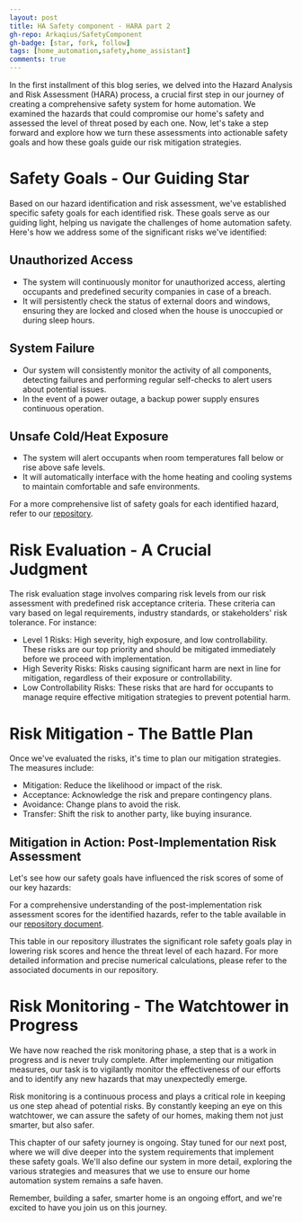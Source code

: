 ```yaml
---
layout: post
title: HA Safety component - HARA part 2
gh-repo: Arkaqius/SafetyComponent
gh-badge: [star, fork, follow]
tags: [home_automation,safety,home_assistant]
comments: true
---
```


In the first installment of this blog series, we delved into the Hazard Analysis and Risk Assessment (HARA) process, a crucial first step in our journey of creating a comprehensive safety system for home automation. We examined the hazards that could compromise our home's safety and assessed the level of threat posed by each one. Now, let's take a step forward and explore how we turn these assessments into actionable safety goals and how these goals guide our risk mitigation strategies.

# Safety Goals - Our Guiding Star

Based on our hazard identification and risk assessment, we've established specific safety goals for each identified risk. These goals serve as our guiding light, helping us navigate the challenges of home automation safety. Here's how we address some of the significant risks we've identified:

## Unauthorized Access

- The system will continuously monitor for unauthorized access, alerting occupants and predefined security companies in case of a breach.
- It will persistently check the status of external doors and windows, ensuring they are locked and closed when the house is unoccupied or during sleep hours.

## System Failure

- Our system will consistently monitor the activity of all components, detecting failures and performing regular self-checks to alert users about potential issues.
- In the event of a power outage, a backup power supply ensures continuous operation.

## Unsafe Cold/Heat Exposure

- The system will alert occupants when room temperatures fall below or rise above safe levels.
- It will automatically interface with the home heating and cooling systems to maintain comfortable and safe environments.

For a more comprehensive list of safety goals for each identified hazard, refer to our [repository](https://github.com/Arkaqius/SafetyComponent/blob/feature/SafetyConcept/SafetyConcept/SafetyConcept%20-%20HARA.md#13-safety-goals).

# Risk Evaluation - A Crucial Judgment

The risk evaluation stage involves comparing risk levels from our risk assessment with predefined risk acceptance criteria. These criteria can vary based on legal requirements, industry standards, or stakeholders' risk tolerance. For instance:

- Level 1 Risks: High severity, high exposure, and low controllability. These risks are our top priority and should be mitigated immediately before we proceed with implementation.
- High Severity Risks: Risks causing significant harm are next in line for mitigation, regardless of their exposure or controllability.
- Low Controllability Risks: These risks that are hard for occupants to manage require effective mitigation strategies to prevent potential harm.

# Risk Mitigation - The Battle Plan

Once we've evaluated the risks, it's time to plan our mitigation strategies. The measures include:

- Mitigation: Reduce the likelihood or impact of the risk.
- Acceptance: Acknowledge the risk and prepare contingency plans.
- Avoidance: Change plans to avoid the risk.
- Transfer: Shift the risk to another party, like buying insurance.

## Mitigation in Action: Post-Implementation Risk Assessment

Let's see how our safety goals have influenced the risk scores of some of our key hazards:

For a comprehensive understanding of the post-implementation risk assessment scores for the identified hazards, refer to the table available in our [repository document](https://github.com/Arkaqius/SafetyComponent/blob/feature/SafetyConcept/SafetyConcept/SafetyConcept%20-%20HARA.md#151-risk-assessment-after-implementing-safety-goals).

This table in our repository illustrates the significant role safety goals play in lowering risk scores and hence the threat level of each hazard. For more detailed information and precise numerical calculations, please refer to the associated documents in our repository.

# Risk Monitoring - The Watchtower in Progress

We have now reached the risk monitoring phase, a step that is a work in progress and is never truly complete. After implementing our mitigation measures, our task is to vigilantly monitor the effectiveness of our efforts and to identify any new hazards that may unexpectedly emerge.

Risk monitoring is a continuous process and plays a critical role in keeping us one step ahead of potential risks. By constantly keeping an eye on this watchtower, we can assure the safety of our homes, making them not just smarter, but also safer.

This chapter of our safety journey is ongoing. Stay tuned for our next post, where we will dive deeper into the system requirements that implement these safety goals. We'll also define our system in more detail, exploring the various strategies and measures that we use to ensure our home automation system remains a safe haven.

Remember, building a safer, smarter home is an ongoing effort, and we're excited to have you join us on this journey.

